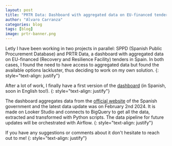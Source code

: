 ```yaml
---
layout: post
title: "PRTR Data: Dashboard with aggregated data on EU-financed tenders in Spain"
author: "Alvaro Carranza"
categories: blog
tags: [blog]
image: prtr-banner.png
---
```


Letly I have been working in two projects in parallel: SPPD (Spanish Public Procurement Database) and PRTR Data, a dashboard with aggregated data on EU-financed (Recovery and Resilience Facility) tenders in Spain. In both cases, I found the need to have access to aggregated data but found the available options lackluster, thus deciding to work on my own solution.
{: style="text-align: justify"}

After a lot of work, I finally have a first version of the <a href="https://prtr-data.streamlit.app/" target="_blank">dashboard</a> (in Spanish, soon in English too!).
{: style="text-align: justify"}

The dashboard aggregates data from the <a href="https://planderecuperacion.gob.es/" target="_blank">official website</a> of the Spanish government and the latest data update was on February 2nd 2024. It is made on Looker Studio and connects to BigQuery to get all the data, extracted and transformed with Python scripts. The data pipeline for future updates will be orchestrated with Airflow.
{: style="text-align: justify"}

If you have any suggestions or comments about it don't hesitate to reach out to me!
{: style="text-align: justify"}
